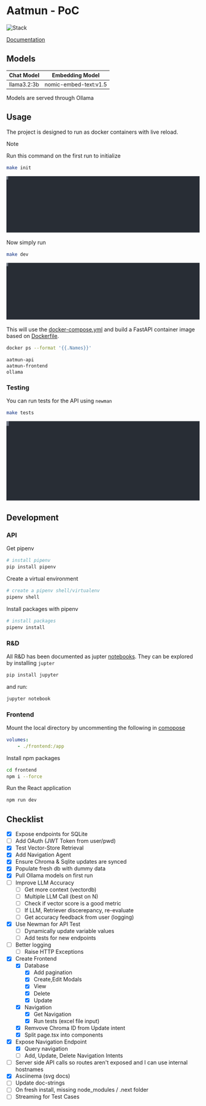 # Aatmun - PoC

![Stack](https://skillicons.dev/icons?i=ubuntu,bash,py)


[Documentation](./data/docs/Documentation.md)

## Models

| Chat Model  | Embedding Model       |
|-------------|-----------------------|
| llama3.2:3b | nomic-embed-text:v1.5 |

Models are served through Ollama 

## Usage

The project is designed to run as docker containers with live reload.

> [!NOTE]
> Run this command on the first run to initialize


```bash
make init
```

![Init command](./data/images/init.svg)


Now simply run

```bash
make dev
```

![Dev command](./data/images/dev.svg)


This will use the [docker-compose.yml](./docker-compose.yml) and build a FastAPI container image based on [Dockerfile](./Dockerfile).

```bash
docker ps --format '{{.Names}}'
```

```
aatmun-api
aatmun-frontend
ollama
```

### Testing

You can run tests for the API using `newman`

```bash
make tests
```

![Test command](./data/images/test.svg)


## Development

### API

Get pipenv

```bash
# install pipenv
pip install pipenv
```

Create a virtual environment

```bash
# create a pipenv shell/virtualenv
pipenv shell
```

Install packages with pipenv
```bash
# install packages
pipenv install
```

### R&D
All R&D has been documented as jupter [notebooks](./notebooks/). They can be explored by installing `jupter`

```bash
pip install jupyter
```

and run:

```bash
jupyter notebook
```

### Frontend
Mount the local directory by uncommenting the following in [comopose](./docker-compose.yml)

```yml
volumes:
    - ./frontend:/app
```

Install npm packages

```bash
cd frontend 
npm i --force
```

Run the React application

```bash
npm run dev
```

## Checklist

- [x] Expose endpoints for SQLite
- [ ] Add OAuth (JWT Token from user/pwd)
- [x] Test Vector-Store Retrieval
- [x] Add Navigation Agent
- [X] Ensure Chroma & Sqlite updates are synced
- [x] Populate fresh db with dummy data
- [x] Pull Ollama models on first run
- [ ] Improve LLM Accuracy
    - [ ] Get more context (vectordb)
    - [ ] Multiple LLM Call (best on N)
    - [ ] Check if vector score is a good metric
    - [ ] If LLM, Retriever discerepancy, re-evaluate
    - [ ] Get accuracy feedback from user (logging)
- [X] Use Newman for API Test
    - [ ] Dynamically update variable values
    - [ ] Add tests for new endpoints
- [ ] Better logging
    - [ ] Raise HTTP Exceptions
- [x] Create Frontend
    - [x] Database
        - [x] Add pagination
        - [x] Create,Edit Modals
        - [x] View
        - [x] Delete
        - [x] Update
    - [x] Navigation
        - [X] Get Navigation
        - [X] Run tests (excel file input)
    - [X] Remvove Chroma ID from Update intent
    - [X] Split page.tsx into components
- [x] Expose Navigation Endpoint
    - [x] Query navigation
    - [ ] Add, Update, Delete Navigation Intents
- [ ] Server side API calls so routes aren't exposed and I can use internal hostnames
- [x] Asciinema (svg docs) 
- [ ] Update doc-strings
- [ ] On fresh install, missing node_modules / .next folder
- [ ] Streaming for Test Cases

